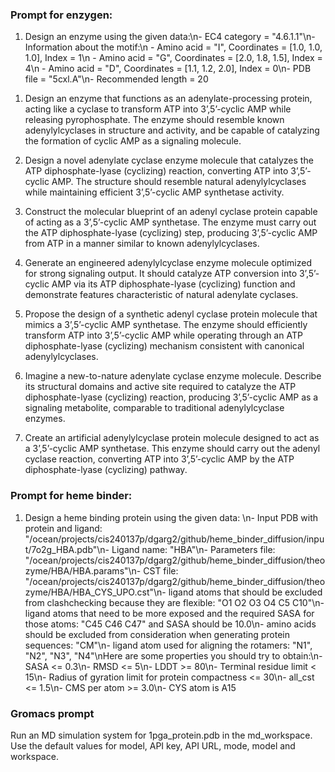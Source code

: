 ### Prompt for enzygen:

1. Design an enzyme using the given data:\\n- EC4 category = \"4.6.1.1\"\\n- Information about the motif:\\n    - Amino acid = \"I\", Coordinates = [1.0, 1.0, 1.0], Index = 1\\n    - Amino acid = \"G\", Coordinates = [2.0, 1.8, 1.5], Index = 4\\n    - Amino acid = \"D\", Coordinates = [1.1, 1.2, 2.0], Index = 0\\n- PDB file = \"5cxl.A\"\\n- Recommended length = 20

<!-- Design an enzyme using the given data: 
- EC4 category = "4.6.1.1" 
- Information about the motif:
    - Amino acid = "I", Coordinates = [1.0, 1.0, 1.0], Index = 1
    - Amino acid = "G", Coordinates = [2.0, 1.8, 1.5], Index = 4
    - Amino acid = "D", Coordinates = [1.1, 1.2, 2.0], Index = 0
- PDB file = "5cxl.A" 
- Recommended length = 20  -->

1. Design an enzyme that functions as an adenylate-processing protein, acting like a cyclase to transform ATP into 3’,5’-cyclic AMP while releasing pyrophosphate. The enzyme should resemble known adenylylcyclases in structure and activity, and be capable of catalyzing the formation of cyclic AMP as a signaling molecule.

2. Design a novel adenylate cyclase enzyme molecule that catalyzes the ATP diphosphate-lyase (cyclizing) reaction, converting ATP into 3’,5’-cyclic AMP. The structure should resemble natural adenylylcyclases while maintaining efficient 3’,5’-cyclic AMP synthetase activity.

3. Construct the molecular blueprint of an adenyl cyclase protein capable of acting as a 3’,5’-cyclic AMP synthetase. The enzyme must carry out the ATP diphosphate-lyase (cyclizing) step, producing 3’,5’-cyclic AMP from ATP in a manner similar to known adenylylcyclases.

4. Generate an engineered adenylylcyclase enzyme molecule optimized for strong signaling output. It should catalyze ATP conversion into 3’,5’-cyclic AMP via its ATP diphosphate-lyase (cyclizing) function and demonstrate features characteristic of natural adenylate cyclases.

5. Propose the design of a synthetic adenyl cyclase protein molecule that mimics a 3’,5’-cyclic AMP synthetase. The enzyme should efficiently transform ATP into 3’,5’-cyclic AMP while operating through an ATP diphosphate-lyase (cyclizing) mechanism consistent with canonical adenylylcyclases.

6. Imagine a new-to-nature adenylate cyclase enzyme molecule. Describe its structural domains and active site required to catalyze the ATP diphosphate-lyase (cyclizing) reaction, producing 3’,5’-cyclic AMP as a signaling metabolite, comparable to traditional adenylylcyclase enzymes.

7. Create an artificial adenylylcyclase protein molecule designed to act as a 3’,5’-cyclic AMP synthetase. This enzyme should carry out the adenyl cyclase reaction, converting ATP into 3’,5’-cyclic AMP by the ATP diphosphate-lyase (cyclizing) pathway.

### Prompt for heme binder:

1. Design a heme binding protein using the given data: \\n- Input PDB with protein and ligand: "/ocean/projects/cis240137p/dgarg2/github/heme_binder_diffusion/input/7o2g_HBA.pdb"\\n- Ligand name: "HBA"\\n- Parameters file: "/ocean/projects/cis240137p/dgarg2/github/heme_binder_diffusion/theozyme/HBA/HBA.params"\\n- CST file: "/ocean/projects/cis240137p/dgarg2/github/heme_binder_diffusion/theozyme/HBA/HBA_CYS_UPO.cst"\\n- ligand atoms that should be excluded from clashchecking because they are flexible: "O1 O2 O3 O4 C5 C10"\\n- ligand atoms that need to be more exposed and the required SASA for those atoms: "C45 C46 C47" and SASA should be 10.0\\n- amino acids should be excluded from consideration when generating protein sequences: "CM"\\n- ligand atom used for aligning the rotamers: "N1", "N2", "N3", "N4"\\nHere are some properties you should try to obtain:\\n- SASA <= 0.3\\n- RMSD <= 5\\n- LDDT >= 80\\n- Terminal residue limit < 15\\n- Radius of gyration limit for protein compactness <= 30\\n- all_cst <= 1.5\\n- CMS per atom >= 3.0\\n- CYS atom is A15

<!-- Design a heme binding protein using the given data: 
- Input PDB with protein and ligand: "/ocean/projects/cis240137p/dgarg2/github/heme_binder_diffusion/input/7o2g_HBA.pdb"
- Ligand name: "HBA"
- Parameters file: "/ocean/projects/cis240137p/dgarg2/github/heme_binder_diffusion/theozyme/HBA/HBA.params"
- CST file: "/ocean/projects/cis240137p/dgarg2/github/heme_binder_diffusion/theozyme/HBA/HBA_CYS_UPO.cst"
- ligand atoms that should be excluded from clashchecking because they are flexible: "O1 O2 O3 O4 C5 C10"
- ligand atoms that need to be more exposed and the required SASA for those atoms: "C45 C46 C47" and SASA should be 10.0
- amino acids should be excluded from consideration when generating protein sequences: "CM"
- ligand atom used for aligning the rotamers: "N1", "N2", "N3", "N4"
Here are some properties you should try to obtain:
- SASA <= 0.3
- RMSD <= 5
- LDDT >= 80
- Terminal residue limit < 15
- Radius of gyration limit for protein compactness <= 30
- all_cst <= 1.5
- CMS per atom >= 3.0
- CYS atom is A15

<!-- ----------------------------------------
Design a heme binding protein using the given data: \\n- Input PDB with protein and ligand: "/ocean/projects/cis240137p/dgarg2/github/heme_binder_diffusion/input/7o2g_HBA.pdb"\\n- Ligand name: "HBA"\\n- Parameters file: "/ocean/projects/cis240137p/dgarg2/github/heme_binder_diffusion/theozyme/HBA/HBA.params"\\n- CST file: "/ocean/projects/cis240137p/dgarg2/github/heme_binder_diffusion/theozyme/HBA/HBA_CYS_UPO.cst"\\n- ligand atoms that should be excluded from clashchecking because they are flexible: "O1 O2 O3 O4 C5 C10"\\n- ligand atoms that need to be more exposed and the required SASA for those atoms: "C45 C46 C47" and SASA should be 10.0\\n- amino acids should be excluded from consideration when generating protein sequences: "CM"\\n- ligand atom used for aligning the rotamers: "N1", "N2", "N3", "N4"\\nHere are some properties you should try to obtain:\\n- SASA <= 0.3\\n- RMSD <= 20\\n- LDDT >= 70\\n- Terminal residue limit < 15\\n- Radius of gyration limit for protein compactness <= 30\\n- all_cst <= 1.5\\n- CMS per atom >= 3.0\\n- CYS atom is A15
---------------------------------------- -->

### Gromacs prompt

Run an MD simulation system for 1pga_protein.pdb in the md_workspace. Use the default values for model, API key, API URL, mode, model and workspace.
                
